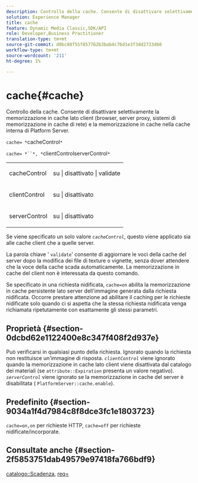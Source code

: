 ```yaml
---
description: Controllo della cache. Consente di disattivare selettivamente la memorizzazione in cache lato client (browser, server proxy, sistemi di memorizzazione in cache di rete) e la memorizzazione in cache nella cache interna di Platform Server.
solution: Experience Manager
title: cache
feature: Dynamic Media Classic,SDK/API
role: Developer,Business Practitioner
translation-type: tm+mt
source-git-commit: d0bc88f55f857762b3bab4c76d1e3f3dd2733d60
workflow-type: tm+mt
source-wordcount: '211'
ht-degree: 1%

---
```



# cache{#cache}

Controllo della cache. Consente di disattivare selettivamente la memorizzazione in cache lato client (browser, server proxy, sistemi di memorizzazione in cache di rete) e la memorizzazione in cache nella cache interna di Platform Server.

`cache= *`cacheControl`*`

`cache= *``*, *`clientControlserverControl`*`

<table id="simpletable_CBB5DFBD48B444A4AA806B11299BC43E"> 
 <tr class="strow"> 
  <td class="stentry"> <p><span class="varname"> cacheControl</span> </p> </td> 
  <td class="stentry"> <p>su | disattivato | validate </p></td> 
 </tr> 
 <tr class="strow"> 
  <td class="stentry"> <p><span class="varname"> clientControl  </span> </p> </td> 
  <td class="stentry"> <p>su | disattivato </p></td> 
 </tr> 
 <tr class="strow"> 
  <td class="stentry"> <p><span class="varname"> serverControl  </span> </p></td> 
  <td class="stentry"> <p>su | disattivato </p></td> 
 </tr> 
</table>

Se viene specificato un solo valore *`cacheControl`*, questo viene applicato sia alle cache client che a quelle server.

La parola chiave &#39; `validate`&#39; consente di aggiornare le voci della cache del server dopo la modifica dei file di texture o vignette, senza dover attendere che la voce della cache scada automaticamente. La memorizzazione in cache del client non è interessata da questo comando.

Se specificato in una richiesta nidificata, `cache=on` abilita la memorizzazione in cache persistente lato server dell&#39;immagine generata dalla richiesta nidificata. Occorre prestare attenzione ad abilitare il caching per le richieste nidificate solo quando ci si aspetta che la stessa richiesta nidificata venga richiamata ripetutamente con esattamente gli stessi parametri.

## Proprietà {#section-0dcbd62e1122400e8c347f408f2d937e}

Può verificarsi in qualsiasi punto della richiesta. Ignorato quando la richiesta non restituisce un&#39;immagine di risposta. *`clientControl`* viene ignorato quando la memorizzazione in cache lato client viene disattivata dal catalogo dei materiali (se  `attribute::Expiration` presenta un valore negativo). *`serverControl`* viene ignorato se la memorizzazione in cache del server è disabilitata (  `PlatformServer::cache.enable`).

## Predefinito {#section-9034a1f4d7984c8f8dce3fc1e1803723}

`cache=on,on` per richieste HTTP,  `cache=off` per richieste nidificate/incorporate.

## Consultate anche {#section-2f5853751dab49579e97418fa766bdf9}

[catalogo::Scadenza](../../../../../ir-api/material-cat/image-rendering-api-ref/c-ir-material-catalog/c-ir-material-data-reference/r-ir-expiration-dataref.md#reference-5e93943abff54c93bf85aae3b911a3ce),  [req=](../../../../../ir-api/http-protocol/image-rendering-api-ref/c-ir-http-protocol-ref/c-ir-http-protocol-command-reference/r-ir-req.md#reference-792b1a663fb64261bd2de2a209b847fb)
